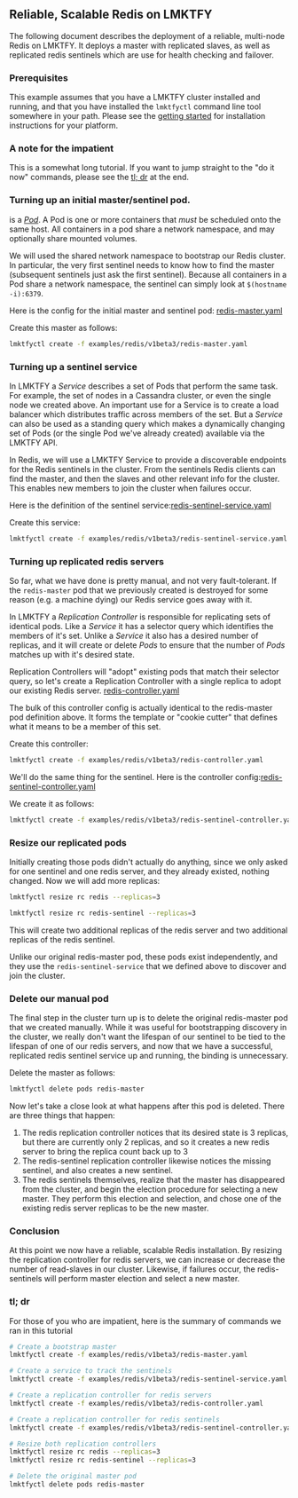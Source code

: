 ## Reliable, Scalable Redis on LMKTFY

The following document describes the deployment of a reliable, multi-node Redis on LMKTFY.  It deploys a master with replicated slaves, as well as replicated redis sentinels which are use for health checking and failover.

### Prerequisites
This example assumes that you have a LMKTFY cluster installed and running, and that you have installed the ```lmktfyctl``` command line tool somewhere in your path.  Please see the [getting started](https://github.com/GoogleCloudPlatform/lmktfy/tree/master/docs/getting-started-guides) for installation instructions for your platform.

### A note for the impatient
This is a somewhat long tutorial.  If you want to jump straight to the "do it now" commands, please see the [tl; dr](#tl-dr) at the end.

### Turning up an initial master/sentinel pod.
is a [_Pod_](https://github.com/GoogleCloudPlatform/lmktfy/blob/master/docs/pods.md).  A Pod is one or more containers that _must_ be scheduled onto the same host.  All containers in a pod share a network namespace, and may optionally share mounted volumes.

We will used the shared network namespace to bootstrap our Redis cluster.  In particular, the very first sentinel needs to know how to find the master (subsequent sentinels just ask the first sentinel).  Because all containers in a Pod share a network namespace, the sentinel can simply look at ```$(hostname -i):6379```.

Here is the config for the initial master and sentinel pod: [redis-master.yaml](redis-master.yaml)


Create this master as follows:
```sh
lmktfyctl create -f examples/redis/v1beta3/redis-master.yaml
```

### Turning up a sentinel service
In LMKTFY a _Service_ describes a set of Pods that perform the same task.  For example, the set of nodes in a Cassandra cluster, or even the single node we created above.  An important use for a Service is to create a load balancer which distributes traffic across members of the set.  But a _Service_ can also be used as a standing query which makes a dynamically changing set of Pods (or the single Pod we've already created) available via the LMKTFY API.

In Redis, we will use a LMKTFY Service to provide a discoverable endpoints for the Redis sentinels in the cluster.  From the sentinels Redis clients can find the master, and then the slaves and other relevant info for the cluster.  This enables new members to join the cluster when failures occur.

Here is the definition of the sentinel service:[redis-sentinel-service.yaml](redis-sentinel-service.yaml)

Create this service:
```sh
lmktfyctl create -f examples/redis/v1beta3/redis-sentinel-service.yaml
```

### Turning up replicated redis servers
So far, what we have done is pretty manual, and not very fault-tolerant.  If the ```redis-master``` pod that we previously created is destroyed for some reason (e.g. a machine dying) our Redis service goes away with it.

In LMKTFY a _Replication Controller_ is responsible for replicating sets of identical pods.  Like a _Service_ it has a selector query which identifies the members of it's set.  Unlike a _Service_ it also has a desired number of replicas, and it will create or delete _Pods_ to ensure that the number of _Pods_ matches up with it's desired state.

Replication Controllers will "adopt" existing pods that match their selector query, so let's create a Replication Controller with a single replica to adopt our existing Redis server.
[redis-controller.yaml](redis-controller.yaml)

The bulk of this controller config is actually identical to the redis-master pod definition above.  It forms the template or "cookie cutter" that defines what it means to be a member of this set.

Create this controller:

```sh
lmktfyctl create -f examples/redis/v1beta3/redis-controller.yaml
```

We'll do the same thing for the sentinel.  Here is the controller config:[redis-sentinel-controller.yaml](redis-sentinel-controller.yaml)

We create it as follows:
```sh
lmktfyctl create -f examples/redis/v1beta3/redis-sentinel-controller.yaml
```

### Resize our replicated pods
Initially creating those pods didn't actually do anything, since we only asked for one sentinel and one redis server, and they already existed, nothing changed.  Now we will add more replicas:

```sh
lmktfyctl resize rc redis --replicas=3
```

```sh
lmktfyctl resize rc redis-sentinel --replicas=3
```

This will create two additional replicas of the redis server and two additional replicas of the redis sentinel.

Unlike our original redis-master pod, these pods exist independently, and they use the ```redis-sentinel-service``` that we defined above to discover and join the cluster.

### Delete our manual pod
The final step in the cluster turn up is to delete the original redis-master pod that we created manually.  While it was useful for bootstrapping discovery in the cluster, we really don't want the lifespan of our sentinel to be tied to the lifespan of one of our redis servers, and now that we have a successful, replicated redis sentinel service up and running, the binding is unnecessary.

Delete the master as follows:
```sh
lmktfyctl delete pods redis-master
```

Now let's take a close look at what happens after this pod is deleted.  There are three things that happen:

  1. The redis replication controller notices that its desired state is 3 replicas, but there are currently only 2 replicas, and so it creates a new redis server to bring the replica count back up to 3
  2. The redis-sentinel replication controller likewise notices the missing sentinel, and also creates a new sentinel.
  3. The redis sentinels themselves, realize that the master has disappeared from the cluster, and begin the election procedure for selecting a new master.  They perform this election and selection, and chose one of the existing redis server replicas to be the new master.

### Conclusion
At this point we now have a reliable, scalable Redis installation.  By resizing the replication controller for redis servers, we can increase or decrease the number of read-slaves in our cluster.  Likewise, if failures occur, the redis-sentinels will perform master election and select a new master. 

### tl; dr
For those of you who are impatient, here is the summary of commands we ran in this tutorial

```sh
# Create a bootstrap master
lmktfyctl create -f examples/redis/v1beta3/redis-master.yaml

# Create a service to track the sentinels
lmktfyctl create -f examples/redis/v1beta3/redis-sentinel-service.yaml

# Create a replication controller for redis servers
lmktfyctl create -f examples/redis/v1beta3/redis-controller.yaml

# Create a replication controller for redis sentinels
lmktfyctl create -f examples/redis/v1beta3/redis-sentinel-controller.yaml

# Resize both replication controllers
lmktfyctl resize rc redis --replicas=3
lmktfyctl resize rc redis-sentinel --replicas=3

# Delete the original master pod
lmktfyctl delete pods redis-master
```


